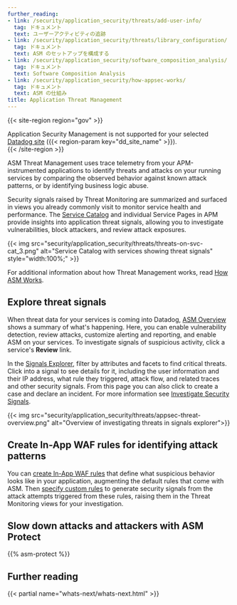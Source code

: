 ```yaml
---
further_reading:
- link: /security/application_security/threats/add-user-info/
  tag: ドキュメント
  text: ユーザーアクティビティの追跡
- link: /security/application_security/threats/library_configuration/
  tag: ドキュメント
  text: ASM のセットアップを構成する
- link: /security/application_security/software_composition_analysis/
  tag: ドキュメント
  text: Software Composition Analysis
- link: /security/application_security/how-appsec-works/
  tag: ドキュメント
  text: ASM の仕組み
title: Application Threat Management
---
```


{{< site-region region="gov" >}}
<div class="alert alert-warning">Application Security Management is not supported for your selected <a href="/getting_started/site">Datadog site</a> ({{< region-param key="dd_site_name" >}}).</div>
{{< /site-region >}}

ASM Threat Management uses trace telemetry from your APM-instrumented applications to identify threats and attacks on your running services by comparing the observed behavior against known attack patterns, or by identifying business logic abuse.

Security signals raised by Threat Monitoring are summarized and surfaced in views you already commonly visit to monitor service health and performance. The [Service Catalog][1] and individual Service Pages in APM provide insights into application threat signals, allowing you to investigate vulnerabilities, block attackers, and review attack exposures.

{{< img src="security/application_security/threats/threats-on-svc-cat_3.png" alt="Service Catalog with services showing threat signals" style="width:100%;" >}}

For additional information about how Threat Management works, read [How ASM Works][4].


## Explore threat signals

When threat data for your services is coming into Datadog, [ASM Overview][7] shows a summary of what's happening. Here, you can enable vulnerability detection, review attacks, customize alerting and reporting, and enable ASM on your services. To investigate signals of suspicious activity, click a service's **Review** link.

In the [Signals Explorer][2], filter by attributes and facets to find critical threats. Click into a signal to see details for it, including the user information and their IP address, what rule they triggered, attack flow, and related traces and other security signals. From this page you can also click to create a case and declare an incident. For more information see [Investigate Security Signals][8].

{{< img src="security/application_security/threats/appsec-threat-overview.png" alt="Overview of investigating threats in signals explorer">}}


## Create In-App WAF rules for identifying attack patterns

You can [create In-App WAF rules][5] that define what suspicious behavior looks like in your application, augmenting the default rules that come with ASM. Then [specify custom rules][6] to generate security signals from the attack attempts triggered from these rules, raising them in the Threat Monitoring views for your investigation.

## Slow down attacks and attackers with ASM Protect

{{% asm-protect %}}

## Further reading

{{< partial name="whats-next/whats-next.html" >}}

[1]: https://app.datadoghq.com/services?lens=Security
[2]: https://app.datadoghq.com/security?query=%40workflow.rule.type%3A%22Application%20Security%22&column=time&order=desc&product=appsec&viz=stream&start=1694726477747&end=1695331277747&paused=false
[4]: /ja/security/application_security/how-appsec-works/
[5]: /ja/security/application_security/threats/inapp_waf_rules/
[6]: /ja/security/application_security/threats/custom_rules/
[7]: https://app.datadoghq.com/security/appsec?
[8]: /ja/security/application_security/threats/security_signals/